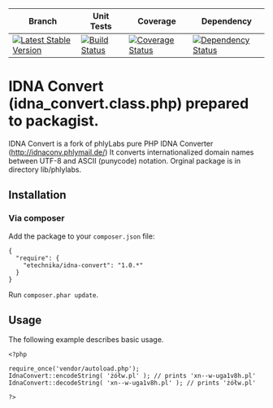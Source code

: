| Branch | Unit Tests | Coverage | Dependency |
| ------ | ---------- | -------- | ---------- |
| [![Latest Stable Version](https://poser.pugx.org/etechnika/idna-convert/v/stable.png)](https://packagist.org/packages/etechnika/idna-convert) | [![Build Status](https://travis-ci.org/etechnika/idna-convert.png?branch=master)](https://travis-ci.org/etechnika/idna-convert) | [![Coverage Status](https://coveralls.io/repos/etechnika/idna-convert/badge.png)](https://coveralls.io/r/etechnika/idna-convert) | [![Dependency Status](https://www.versioneye.com/user/projects/5287838f632bac73d4000007/badge.png)](https://www.versioneye.com/user/projects/5287838f632bac73d4000007) |

IDNA Convert (idna_convert.class.php) prepared to packagist.
============

IDNA Convert is a fork of phlyLabs pure PHP IDNA Converter (http://idnaconv.phlymail.de/)
It converts  internationalized domain names between UTF-8 and ASCII (punycode) notation.
Orginal package is in directory lib/phlylabs.

## Installation

### Via composer

Add the package to your `composer.json` file:


    {
      "require": {
        "etechnika/idna-convert": "1.0.*"
      }
    }

Run `composer.phar update`.

## Usage

The following example describes basic usage.

	<?php

	require_once('vendor/autoload.php');
    IdnaConvert::encodeString( 'żółw.pl' ); // prints 'xn--w-uga1v8h.pl'
    IdnaConvert::decodeString( 'xn--w-uga1v8h.pl' ); // prints 'żółw.pl'

	?>